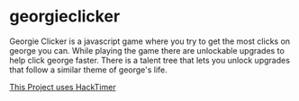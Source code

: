 # georgieclicker

Georgie Clicker is a javascript game where you try to get the most clicks on george you can.
While playing the game there are unlockable upgrades to help click george faster. 
There is a talent tree that lets you unlock upgrades that follow a similar theme of george's life.



[This Project uses HackTimer](https://github.com/turuslan/HackTimer/blob/master/README.md)
